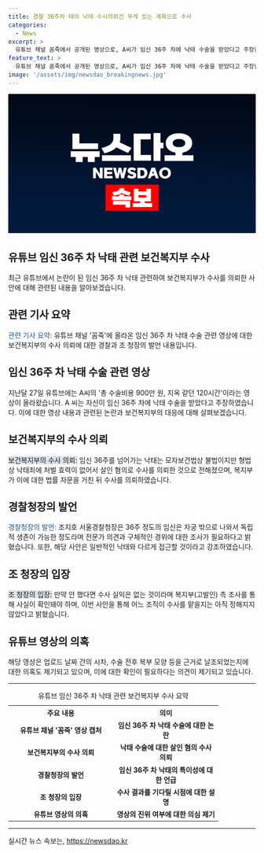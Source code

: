 ```yaml
---
title: 경찰 36주차 태아 낙태 수사의뢰건 무게 있는 계획으로 수사
categories:
  - News
excerpt: >
  유튜브 채널 꼼죽에서 공개된 영상으로, A씨가 임신 36주 차에 낙태 수술을 받았다고 주장한 사실이 알려졌다. 이에 관련하여 보건복지부는 수사를 의뢰했으며, 서울경찰청은 이를 일반적인 낙태와는 다르게 무게 있게 수사할 계획이라 밝혔다. 복부 모양 등을 근거로 날조 의혹도 제기되고 있으며, 수술 내용과 수술을 진행한 의사에 대한 확인이 필요하다고 설명되었다. 해당 사건은 모자보건법 위반 대신 살인 혐의로 수사를 의뢰한 사례로 알려졌다.
feature_text: >
  유튜브 채널 꼼죽에서 공개된 영상으로, A씨가 임신 36주 차에 낙태 수술을 받았다고 주장한 사실이 알려졌다. 이에 관련하여 보건복지부는 수사를 의뢰했으며, 서울경찰청은 이를 일반적인 낙태와는 다르게 무게 있게 수사할 계획이라 밝혔다. 복부 모양 등을 근거로 날조 의혹도 제기되고 있으며, 수술 내용과 수술을 진행한 의사에 대한 확인이 필요하다고 설명되었다. 해당 사건은 모자보건법 위반 대신 살인 혐의로 수사를 의뢰한 사례로 알려졌다.
image: '/assets/img/newsdao_breakingnews.jpg'
---
```


<p><img src="/assets/img/newsdao_breakingnews.jpg" alt="firstkoreanews 속보" /></p>

<h2>유튜브 임신 36주 차 낙태 관련 보건복지부 수사</h2>

<p data-ke-size="size16">최근 유튜브에서 논란이 된 임신 36주 차 낙태 관련하여 보건복지부가 수사를 의뢰한 사안에 대해 관련된 내용을 알아보겠습니다.</p>

<h2>관련 기사 요약</h2>

<p><span style="color: #1a5490;">관련 기사 요약:</span> 유튜브 채널 '꼼죽'에 올라온 임신 36주 차 낙태 수술 관련 영상에 대한 보건복지부의 수사 의뢰에 대한 경찰과 조 청장의 발언 내용입니다.</p>

<h2>임신 36주 차 낙태 수술 관련 영상</h2>

<p>지난달 27일 유튜브에는 A씨의 '총 수술비용 900만 원, 지옥 같던 120시간'이라는 영상이 올라왔습니다. A 씨는 자신이 임신 36주 차에 낙태 수술을 받았다고 주장하였습니다. 이에 대한 영상 내용과 관련된 논란과 보건복지부의 대응에 대해 살펴보겠습니다.</p>

<h2>보건복지부의 수사 의뢰</h2>

<p><span style="background-color: #21538527;">보건복지부의 수사 의뢰:</span> 임신 36주를 넘어가는 낙태는 모자보건법상 불법이지만 형법상 낙태죄에 처벌 효력이 없어서 살인 혐의로 수사를 의뢰한 것으로 전해졌으며, 복지부가 이에 대한 법률 자문을 거친 뒤 수사를 의뢰하였습니다.</p>

<h2>경찰청장의 발언</h2>

<p><span style="color: #1a5490;">경찰청장의 발언:</span> 조지호 서울경찰청장은 36주 정도의 임신은 자궁 밖으로 나와서 독립적 생존이 가능한 정도라며 전문가 의견과 구체적인 경위에 대한 조사가 필요하다고 밝혔습니다. 또한, 해당 사안은 일반적인 낙태와 다르게 접근할 것이라고 강조하였습니다.</p>

<h2>조 청장의 입장</h2>

<p><span style="background-color: #21538527;">조 청장의 입장:</span> 만약 안 했다면 수사 실익은 없는 것이라며 복지부(고발인) 측 조사를 통해 사실이 확인돼야 하며, 이번 사안을 통해 어느 조직이 수사를 맡을지는 아직 정해지지 않았다고 밝혔습니다.</p>

<h2>유튜브 영상의 의혹</h2>

<p>해당 영상은 업로드 날짜 간의 시차, 수술 전후 복부 모양 등을 근거로 날조되었는지에 대한 의혹도 제기되고 있으며, 이에 대한 확인이 필요하다는 의견이 제기되고 있습니다.</p>

<hr>

<table>
   <caption>유튜브 임신 36주 차 낙태 관련 보건복지부 수사 요약</caption>
   <tr>
      <th style="width: 200px;">주요 내용</th>
      <th style="width: 200px;">의미</th>
   </tr>
   <tr>
      <td style="text-align: center; height: 17px;"><b>유튜브 채널 '꼼죽' 영상 캡처</b></td>
      <td style="text-align: center; height: 17px;"><b>임신 36주 차 낙태 수술에 대한 논란</b></td>
   </tr>
   <tr>
      <td style="text-align: center; height: 17px;"><b>보건복지부의 수사 의뢰</b></td>
      <td style="text-align: center; height: 17px;"><b>낙태 수술에 대한 살인 혐의 수사 의뢰</b></td>
   </tr>
   <tr>
      <td style="text-align: center; height: 17px;"><b>경찰청장의 발언</b></td>
      <td style="text-align: center; height: 17px;"><b>임신 36주 차 낙태의 특이성에 대한 언급</b></td>
   </tr>
   <tr>
      <td style="text-align: center; height: 17px;"><b>조 청장의 입장</b></td>
      <td style="text-align: center; height: 17px;"><b>수사 결과를 기다릴 시점에 대한 설명</b></td>
   </tr>
   <tr>
      <td style="text-align: center; height: 17px;"><b>유튜브 영상의 의혹</b></td>
      <td style="text-align: center; height: 17px;"><b>영상의 진위 여부에 대한 의심 제기</b></td>
   </tr>
</table>

<hr>
실시간 뉴스 속보는, <a href="https://newsdao.kr" rel="dofollow">https://newsdao.kr</a>


